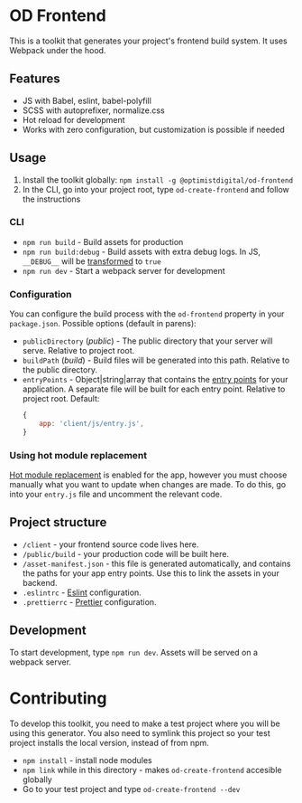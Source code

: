 # OD Frontend

This is a toolkit that generates your project's frontend build system. It uses
Webpack under the hood.

## Features

* JS with Babel, eslint, babel-polyfill
* SCSS with autoprefixer, normalize.css
* Hot reload for development
* Works with zero configuration, but customization is possible if needed

## Usage

1. Install the toolkit globally: `npm install -g @optimistdigital/od-frontend`
2. In the CLI, go into your project root, type `od-create-frontend` and follow
   the instructions

### CLI

* `npm run build` - Build assets for production
* `npm run build:debug` - Build assets with extra debug logs. In JS, `__DEBUG__`
  will be [transformed](https://webpack.js.org/plugins/define-plugin/) to `true`
* `npm run dev` - Start a webpack server for development

### Configuration

You can configure the build process with the `od-frontend` property in your
`package.json`. Possible options (default in parens):

* `publicDirectory` (_public_) - The public directory that your server will
  serve. Relative to project root.
* `buildPath` (_build_) - Build files will be generated into this path. Relative
  to the public directory.
* `entryPoints` - Object|string|array that contains the
  [entry points](https://webpack.js.org/concepts/entry-points/) for your
  application. A separate file will be built for each entry point. Relative to
  project root. Default:
  ```js
  {
      app: 'client/js/entry.js',
  }
  ```

### Using hot module replacement

[Hot module replacement](https://webpack.js.org/api/hot-module-replacement/) is
enabled for the app, however you must choose manually what you want to update
when changes are made. To do this, go into your `entry.js` file and uncomment
the relevant code.

## Project structure

* `/client` - your frontend source code lives here.
* `/public/build` - your production code will be built here.
* `/asset-manifest.json` - this file is generated automatically, and contains
  the paths for your app entry points. Use this to link the assets in your
  backend.
* `.eslintrc` - [Eslint](https://webpack.js.org/api/hot-module-replacement/)
  configuration.
* `.prettierrc` - [Prettier](https://prettier.io/) configuration.

## Development

To start development, type `npm run dev`. Assets will be served on a webpack
server.

# Contributing

To develop this toolkit, you need to make a test project where you will be using
this generator. You also need to symlink this project so your test project
installs the local version, instead of from npm.

* `npm install` - install node modules
* `npm link` while in this directory - makes `od-create-frontend` accesible
  globally
* Go to your test project and type `od-create-frontend --dev`

```

```
